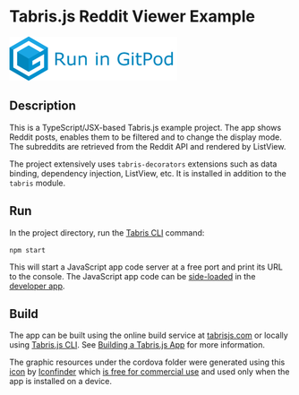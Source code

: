 # Tabris.js Reddit Viewer Example

[![GitPod Logo](images/run-in-gitpod.png)](https://gitpod.io/#https://github.com/eclipsesource/tabris-js-reddit-viewer)

## Description
This is a TypeScript/JSX-based Tabris.js example project. The app shows Reddit posts, enables them to be filtered and to change the display mode. The subreddits are retrieved from the Reddit API and rendered by ListView.

The project extensively uses `tabris-decorators` extensions such as data binding, dependency injection, ListView, etc. It is installed in addition to the `tabris` module.

## Run
In the project directory, run the [Tabris CLI](https://www.npmjs.com/package/tabris-cli) command:
```
npm start
```
This will start a JavaScript app code server at a free port and print its URL to the console.
The JavaScript app code can be [side-loaded](https://tabrisjs.com/documentation/latest/developer-app.html#the-developer-console) in the [developer app](https://tabrisjs.com/documentation/latest/developer-app.html).

## Build
The app can be built using the online build service at [tabrisjs.com](https://tabrisjs.com) or locally using [Tabris.js CLI](https://www.npmjs.com/package/tabris-cli).
See [Building a Tabris.js App](https://tabrisjs.com/documentation/latest/build.html) for more information.

The graphic resources under the cordova folder were generated using this [icon](https://www.iconfinder.com/icons/5296504/forum_reddit_reddit_logo_icon) by [Iconfinder](https://www.iconfinder.com/iconfinder) which [is free for commercial use](http://support.iconfinder.com/en/articles/18233-license-overview) and used only when the app is installed on a device.
